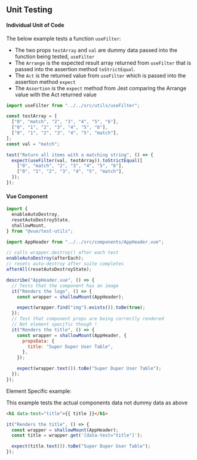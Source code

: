 ## Unit Testing

#### Individual Unit of Code

The below example tests a function `useFilter`:

- The two props `testArray` and `val` are dummy data passed into the function being tested, `useFilter`
- The `Arrange` is the expected result array returned from `useFilter` that is passed into the assertion method `toStrictEqual`.
- The `Act` is the returned value from `useFilter` which is passed into the assertion method `expect`
- The `Assertion` is the `expect` method from Jest comparing the Arrange value with the Act returned value

```js
import useFilter from "../../src/utils/useFilter";

const testArray = [
  ["0", "match", "2", "3", "4", "5", "6"],
  ["0", "1", "2", "3", "4", "5", "6"],
  ["0", "1", "2", "3", "4", "5", "match"],
];
const val = "match";

test("Return all items with a matching string", () => {
  expect(useFilter(val, testArray)).toStrictEqual([
    ["0", "match", "2", "3", "4", "5", "6"],
    ["0", "1", "2", "3", "4", "5", "match"],
  ]);
});
```

#### Vue Component

```js
import {
  enableAutoDestroy,
  resetAutoDestroyState,
  shallowMount,
} from "@vue/test-utils";

import AppHeader from "../../src/components/AppHeader.vue";

// calls wrapper.destroy() after each test
enableAutoDestroy(afterEach);
// resets auto-destroy after suite completes
afterAll(resetAutoDestroyState);

describe("AppHeader.vue", () => {
  // Tests that the component has an image
  it("Renders the logo", () => {
    const wrapper = shallowMount(AppHeader);

    expect(wrapper.find("img").exists()).toBe(true);
  });
  // Test that component props are being correctly rendered
  // Not element specific though !
  it("Renders the title", () => {
    const wrapper = shallowMount(AppHeader, {
      propsData: {
        title: "Super Duper User Table",
      },
    });

    expect(wrapper.text()).toBe("Super Duper User Table");
  });
});
```

Element Specific example:

This example tests the actual components data not dummy data as above

```html
<h1 data-test="title">{{ title }}</h1>
```

```js
it("Renders the title", () => {
  const wrapper = shallowMount(AppHeader);
  const title = wrapper.get('[data-test="title"]');

  expect(title.text()).toBe("Super Duper User Table");
});
```
